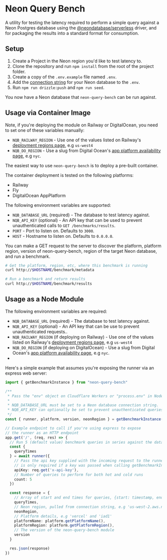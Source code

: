 # Neon Query Bench

A utility for testing the latency required to perform a simple query against
a Neon Postgres database using the [@neondatabase/serverless](https://github.com/neondatabase/serverless)
driver, and for packaging the results into a standard format for consumption.

## Setup

1. Create a Project in the Neon region you'd like to test latency to.
1. Clone the repository and run `npm install` from the root of the project folder.
1. Create a copy of the `.env.example` file named `.env`.
1. Add the [connection string](https://neon.tech/docs/connect/connect-from-any-app) for your Neon database to the `.env`.
1. Run `npm run drizzle:push` and `npm run seed`.

You now have a Neon database that `neon-query-bench` can be run against.

## Usage via Container Image

Note, if you're deploying the module on Railway or DigitalOcean, you need to set one of these variables manually:

* `NQB_RAILWAY_REGION` - Use one of the values listed on Railway's [deployment regions page](https://docs.railway.app/reference/deployment-regions#region-options), e.g `us-west4`
* `NQB_DO_REGION` - Use a slug from Digital Ocean's [app platform availability page](https://docs.digitalocean.com/products/app-platform/details/availability/), e.g `nyc`.

The easiest way to use `neon-query-bench` is to deploy a pre-built container. 

The container deployment is tested on the following platforms:

* Railway
* Fly
* DigitalOcean AppPlatform

The following environment variables are supported:

* `NQB_DATABASE_URL` (required) - The database to test latency against.
* `NQB_API_KEY` (optional) - An API key that can be used to prevent unauthenticated calls to `GET /benchmarks/results`.
* `PORT` - Port to listen on. Defaults to `3000`.
* `HOST` - Hostname to listen on. Defaults to `0.0.0.0`.

You can make a GET request to the server to discover the platform, platform
region, version of neon-query-bench, region of the target Neon database, and
run a benchmark.

```bash
# Get the platform, region, etc, where this benchmark is running
curl http://$HOSTNAME/benchmark/metadata

# Run a benchmark and return results
curl http://$HOSTNAME/benchmark/results
```

## Usage as a Node Module

The following environment variables are required:

* `NQB_DATABASE_URL` (required) - The database to test latency against.
* `NQB_API_KEY` (optional) - An API key that can be use to prevent unauthenticated requests..
* `NQB_RAILWAY_REGION` (if deploying on Railway) - Use one of the values listed on Railway's [deployment regions page](https://docs.railway.app/reference/deployment-regions#region-options), e.g `us-west4`
* `NQB_DO_REGION` (if deploying on DigitalOcean) - Use a slug from Digital Ocean's [app platform availability page](https://docs.digitalocean.com/products/app-platform/details/availability/), e.g `nyc`.
* 
Here's a simple example that assumes you're exposing the runner via an express
web server:

```ts
import { getBenchmarkInstance } from "neon-query-bench"

/**
 * Pass the "env" object on Cloudflare Workers or "process.env" in Node.js
 * 
 * NQB_DATABASE_URL must be set to a Neon database connection string.
 * NQB_API_KEY can optionally be set to prevent unauthenticated queries.
 */
const { runner, platform, version, neonRegion } = getBenchmarkInstance(process.env)

// Example endpoint to call if you're using express to expose
// the runner as an HTTP endpoint
app.get('/', (req, res) => {
  // Run 5 (default value) benchmark queries in series against the database
  const {
    queryTimes
  } = await runner({
    // Pass the api key supplied with the incoming request to the runner. This
    // is only required if a key was passed when calling getBenchmarkInstance
    apiKey: req.get('x-api-key'),
    // Number of queries to perform for both hot and cold runs
    count: 5
  })

  const response = {
    // Array of start and end times for queries, {start: timestamp, end: timestamp}
    queryTimes,
    // Neon region, pulled from connection string, e.g 'us-west-2.aws.neon.tech'
    neonRegion,
    // Platform details, e.g 'vercel' and 'iad1'
    platformName: platform.getPlatformName(),
    platformRegion: platform.getPlatformRegion(),
    // The version of the neon-query-bench module
    version
  }

  res.json(response)
})
```
